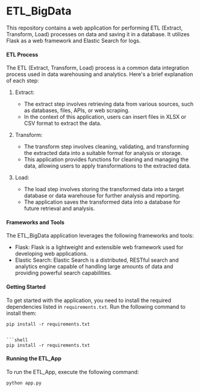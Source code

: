 # ETL_BigData

This repository contains a web application for performing ETL (Extract, Transform, Load) processes on data and saving it in a database. It utilizes Flask as a web framework and Elastic Search for logs.

#### ETL Process

The ETL (Extract, Transform, Load) process is a common data integration process used in data warehousing and analytics. Here's a brief explanation of each step:

1. Extract:
   - The extract step involves retrieving data from various sources, such as databases, files, APIs, or web scraping.
   - In the context of this application, users can insert files in XLSX or CSV format to extract the data.

2. Transform:
   - The transform step involves cleaning, validating, and transforming the extracted data into a suitable format for analysis or storage.
   - This application provides functions for cleaning and managing the data, allowing users to apply transformations to the extracted data.

3. Load:
   - The load step involves storing the transformed data into a target database or data warehouse for further analysis and reporting.
   - The application saves the transformed data into a database for future retrieval and analysis.

#### Frameworks and Tools

The ETL_BigData application leverages the following frameworks and tools:

- Flask: Flask is a lightweight and extensible web framework used for developing web applications.
- Elastic Search: Elastic Search is a distributed, RESTful search and analytics engine capable of handling large amounts of data and providing powerful search capabilities.

#### Getting Started

To get started with the application, you need to install the required dependencies listed in `requirements.txt`. Run the following command to install them:

```shell
pip install -r requirements.txt


```shell
pip install -r requirements.txt
```
####  Running the ETL_App

To run the ETL_App, execute the following command:

```python
python app.py
```

